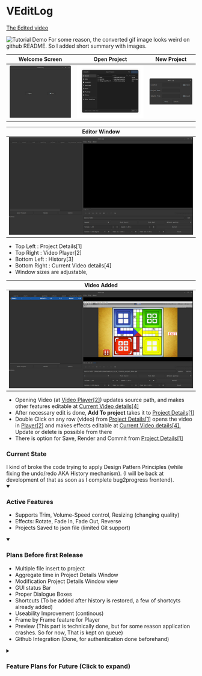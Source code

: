# VEditLog

[The Edited video](./images-videos/demo.mp4)

![Tutorial Demo](./images-videos/output.gif "Tutorial Demo")
For some reason, the converted gif image looks weird on github README. So I added short summary with images.

|      Welcome Screen       |       Open Project        |        New Project        |
| :-----------------------: | :-----------------------: | :-----------------------: |
| ![](/images-videos/1.png) | ![](/images-videos/2.png) | ![](/images-videos/3.png) |

|       Editor Window       |
| :-----------------------: |
| ![](/images-videos/5.png) |

<ul>
<li>Top Left : Project Details[1]</li>
<li>Top Right : Video Player[2]</li>
<li>Bottom Left : History[3]</li>
<li> Bottom Right : Current Video details[4]</li>
<li> Window sizes are adjustable, </li>
</ul>

|        Video Added        |
| :-----------------------: |
| ![](/images-videos/6.png) |

<ul>
<li>Opening Video (at <u>Video Player[2]</u>) updates source path, and makes other features editable at <u>Current Video details[4]</u></li>
<li>After necessary edit is done, <b>Add To project</b> takes it to <u> Project Details[1]</u></li>
<li>Double Click on any row (video) from <u>Project Details[1]</u> opens the video in <u>Player[2]</u> and makes effects editable at  <u>Current Video details[4].</u> Update or delete is possible from there</li>
<li> There is option for Save, Render and Commit from <u>Project Details[1]</u> </li>
</ul>

<h3><b>Current State</b></h3>
I kind of broke the code trying to apply Design Pattern Principles (while fixing the undo/redo AKA History mechanism).  (I will be back at development of that as soon as I complete bug2progress frontend).

<details open>
    <summary><h3> Active Features</h3></summary>
    <ul>
    <li>Supports Trim, Volume-Speed control, Resizing (changing quality) </li>
    <li>Effects: Rotate, Fade In, Fade Out, Reverse </li>
    <li>Projects Saved to json file (limited Git support)</li>
    </ul>
</details>

<details open>
    <summary><h3> Plans Before first Release</h3></summary>
    <ul> 
    <li>Multiple file insert to project</li>
    <li>Aggregate time in Project Details Window</li>
    <li>Modification Project Details Window view</li>
    <li> GUI status Bar</li>
    <li>Proper Dialogue Boxes</li>
    <li>Shortcuts (To be added after history is restored, a few of shortcyts already added)</li>
    <li>Useability Improvement (continous)</li>
    <li>Frame by Frame feature for Player </li>
    <li>Preview (This part is technically done, but for some reason application crashes. So for now, That is kept on queue) </li>
    <li>Github Integration (Done, for authentication done beforehand)</li>
    </ul> 
</details>

<details Close>
    <summary><h3> Feature Plans for Future (Click to expand) </h3></summary>
    <ul>
    <li>More effects from moviepy library</li>
    <li>In app Git GUI (To access different commit/changes and revert from app) </li>
    <li>Traditional drag drop version of editor (The simpler, lighter layout will be there too)</li>
    </ul> 
</details>

</div>
